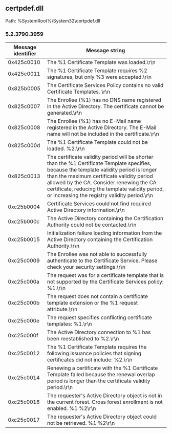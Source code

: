 ## certpdef.dll

Path: %SystemRoot%\System32\certpdef.dll

### 5.2.3790.3959

Message identifier | Message string
--- | ---
0x425c0010 | The %1 Certificate Template was loaded.\r\n
0x425c0011 | The %1 Certificate Template requires %2 signatures, but only %3 were accepted.\r\n
0x825b0005 | The Certificate Services Policy contains no valid Certificate Templates. \r\n
0x825c0007 | The Enrollee (%1) has no DNS name registered in the Active Directory. The certificate cannot be generated.\r\n
0x825c0008 | The Enrollee (%1) has no E-Mail name registered in the Active Directory.  The E-Mail name will not be included in the certificate.\r\n
0x825c000d | The %1 Certificate Template could not be loaded.  %2.\r\n
0x825c0013 | The certificate validity period will be shorter than the %1 Certificate Template specifies, because the template validity period is longer than the maximum certificate validity period allowed by the CA.  Consider renewing the CA certificate, reducing the template validity period, or increasing the registry validity period.\r\n
0xc25b0004 | Certificate Services could not find required Active Directory information.\r\n
0xc25b000c | The Active Directory containing the Certification Authority could not be contacted.\r\n
0xc25b0015 | Initialization failure loading information from the Active Directory containing the Certification Authority.\r\n
0xc25c0009 | The Enrollee was not able to successfully authenticate to the Certificate Service.  Please check your security settings.\r\n
0xc25c000a | The request was for a certificate template that is not supported by the Certificate Services policy: %1.\r\n
0xc25c000b | The request does not contain a certificate template extension or the %1 request attribute.\r\n
0xc25c000e | The request specifies conflicting certificate templates: %1.\r\n
0xc25c000f | The Active Directory connection to %1 has been reestablished to %2.\r\n
0xc25c0012 | The %1 Certificate Template requires the following issuance policies that signing certificates did not include: %2.\r\n
0xc25c0014 | Renewing a certificate with the %1 Certificate Template failed because the renewal overlap period is longer than the certificate validity period.\r\n
0xc25c0016 | The requester's Active Directory object is not in the current forest.  Cross forest enrollment is not enabled.  %1  %2\r\n
0xc25c0017 | The requester's Active Directory object could not be retrieved.  %1  %2\r\n
